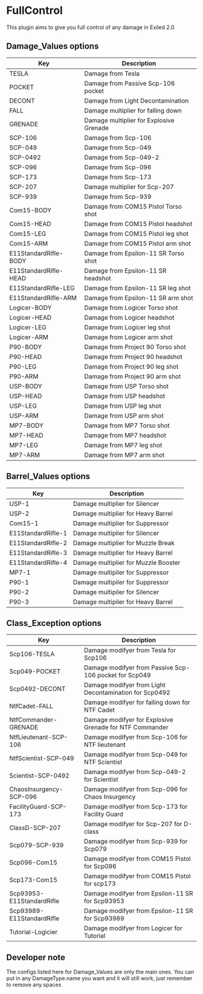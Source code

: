 # FullControl
This plugin aims to give you full control of any damage in Exiled 2.0

## Damage_Values options
Key | Description
--- | ---
TESLA | Damage from Tesla
POCKET | Damage from Passive Scp-106 pocket
DECONT | Damage from Light Decontamination
FALL | Damage multiplier for falling down
GRENADE | Damage multiplier for Explosive Grenade
SCP-106 | Damage from Scp-106
SCP-049 | Damage from Scp-049
SCP-0492 |Damage from Scp-049-2
SCP-096 | Damage from Scp-096
SCP-173 | Damage from Scp-173
SCP-207 | Damage multiplier for Scp-207
SCP-939 | Damage from Scp-939
Com15-BODY | Damage from COM15 Pistol Torso shot
Com15-HEAD | Damage from COM15 Pistol headshot
Com15-LEG | Damage from COM15 Pistol leg shot
Com15-ARM | Damage from COM15 Pistol arm shot
E11StandardRifle-BODY | Damage from Epsilon-11 SR Torso shot
E11StandardRifle-HEAD | Damage from Epsilon-11 SR headshot
E11StandardRifle-LEG | Damage from Epsilon-11 SR leg shot
E11StandardRifle-ARM | Damage from Epsilon-11 SR arm shot
Logicer-BODY | Damage from Logicer Torso shot
Logicer-HEAD | Damage from Logicer headshot
Logicer-LEG | Damage from Logicer leg shot
Logicer-ARM | Damage from Logicer arm shot
P90-BODY | Damage from Project 90 Torso shot
P90-HEAD | Damage from Project 90 headshot
P90-LEG | Damage from Project 90 leg shot
P90-ARM | Damage from Project 90 arm shot
USP-BODY | Damage from USP Torso shot
USP-HEAD | Damage from USP headshot
USP-LEG | Damage from USP leg shot
USP-ARM | Damage from USP arm shot
MP7-BODY | Damage from MP7 Torso shot
MP7-HEAD | Damage from MP7 headshot
MP7-LEG | Damage from MP7 leg shot
MP7-ARM | Damage from MP7 arm shot

## Barrel_Values options
Key | Description
--- | ---
USP-1 | Damage multiplier for Silencer
USP-2 | Damage multiplier for Heavy Barrel
Com15-1 | Damage multiplier for Suppressor
E11StandardRifle-1 | Damage multiplier for Silencer
E11StandardRifle-2 | Damage multiplier for Muzzle Break
E11StandardRifle-3 | Damage multiplier for Heavy Barrel
E11StandardRifle-4 | Damage multiplier for Muzzle Booster
MP7-1 | Damage multipiler for Suppressor
P90-1 | Damage multipiler for Suppressor
P90-2 | Damage multipiler for Silencer
P90-3 | Damage multipiler for Heavy Barrel

## Class_Exception options
Key | Description
--- | ---
Scp106-TESLA | Damage modifyer from Tesla for Scp106
Scp049-POCKET | Damage modifyer from Passive Scp-106 pocket for Scp049
Scp0492-DECONT | Damage modifyer from Light Decontamination for Scp0492
NtfCadet-FALL | Damage modifyer for falling down for NTF Cadet
NtfCommander-GRENADE | Damage modifyer for Explosive Grenade for NTF Commander
NtfLieutenant-SCP-106 | Damage modifyer from Scp-106 for NTF lieutenant
NtfScientist-SCP-049 | Damage modifyer from Scp-049 for NTF Scientist
Scientist-SCP-0492 |Damage modifyer from Scp-049-2 for Scientist
ChaosInsurgency-SCP-096 | Damage modifyer from Scp-096 for Chaos Insurgency
FacilityGuard-SCP-173 | Damage modifyer from Scp-173 for Facility Guard
ClassD-SCP-207 | Damage modifyer for Scp-207 for D-class
Scp079-SCP-939 | Damage modifyer from Scp-939 for Scp079
Scp096-Com15 | Damage modifyer from COM15 Pistol for Scp096
Scp173-Com15 | Damage modifyer from COM15 Pistol for scp173
Scp93953-E11StandardRifle | Damage modifyer from Epsilon-11 SR for Scp93953
Scp93989-E11StandardRifle | Damage modifyer from Epsilon-11 SR for Scp93989
Tutorial-Logicier | Damage modifyer from Logicer for Tutorial

## Developer note
The configs listed here for Damage_Values are only the main ones. You can put in any DamageType.name you want and it will still work, just remember to remove any spaces
